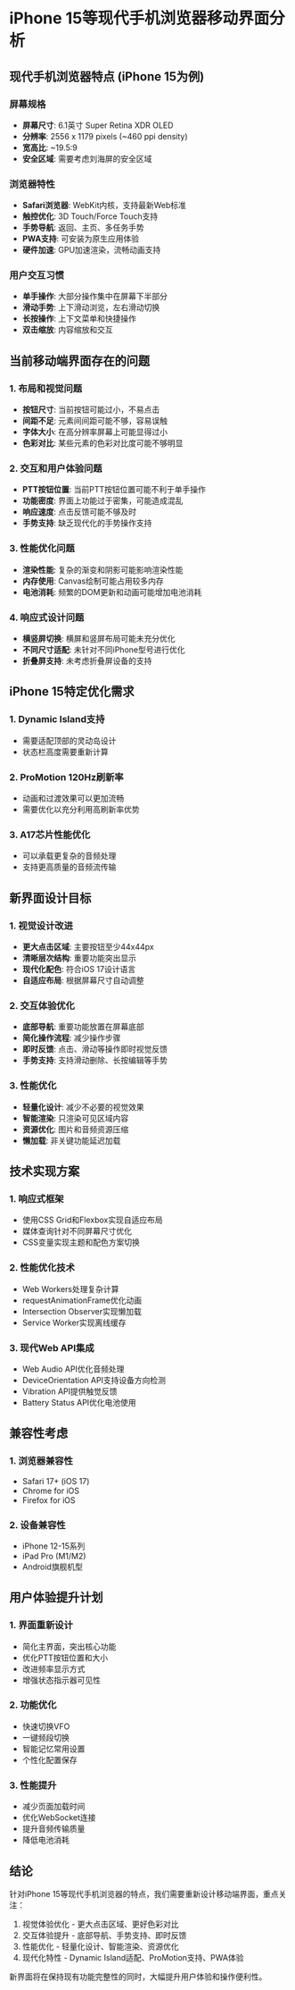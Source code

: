 # iPhone 15等现代手机浏览器移动界面分析

## 现代手机浏览器特点 (iPhone 15为例)

### 屏幕规格
- **屏幕尺寸**: 6.1英寸 Super Retina XDR OLED
- **分辨率**: 2556 x 1179 pixels (~460 ppi density)
- **宽高比**: ~19.5:9
- **安全区域**: 需要考虑刘海屏的安全区域

### 浏览器特性
- **Safari浏览器**: WebKit内核，支持最新Web标准
- **触控优化**: 3D Touch/Force Touch支持
- **手势导航**: 返回、主页、多任务手势
- **PWA支持**: 可安装为原生应用体验
- **硬件加速**: GPU加速渲染，流畅动画支持

### 用户交互习惯
- **单手操作**: 大部分操作集中在屏幕下半部分
- **滑动手势**: 上下滑动浏览，左右滑动切换
- **长按操作**: 上下文菜单和快捷操作
- **双击缩放**: 内容缩放和交互

## 当前移动端界面存在的问题

### 1. 布局和视觉问题
- **按钮尺寸**: 当前按钮可能过小，不易点击
- **间距不足**: 元素间间距可能不够，容易误触
- **字体大小**: 在高分辨率屏幕上可能显得过小
- **色彩对比**: 某些元素的色彩对比度可能不够明显

### 2. 交互和用户体验问题
- **PTT按钮位置**: 当前PTT按钮位置可能不利于单手操作
- **功能密度**: 界面上功能过于密集，可能造成混乱
- **响应速度**: 点击反馈可能不够及时
- **手势支持**: 缺乏现代化的手势操作支持

### 3. 性能优化问题
- **渲染性能**: 复杂的渐变和阴影可能影响渲染性能
- **内存使用**: Canvas绘制可能占用较多内存
- **电池消耗**: 频繁的DOM更新和动画可能增加电池消耗

### 4. 响应式设计问题
- **横竖屏切换**: 横屏和竖屏布局可能未充分优化
- **不同尺寸适配**: 未针对不同iPhone型号进行优化
- **折叠屏支持**: 未考虑折叠屏设备的支持

## iPhone 15特定优化需求

### 1. Dynamic Island支持
- 需要适配顶部的灵动岛设计
- 状态栏高度需要重新计算

### 2. ProMotion 120Hz刷新率
- 动画和过渡效果可以更加流畅
- 需要优化以充分利用高刷新率优势

### 3. A17芯片性能优化
- 可以承载更复杂的音频处理
- 支持更高质量的音频流传输

## 新界面设计目标

### 1. 视觉设计改进
- **更大点击区域**: 主要按钮至少44x44px
- **清晰层次结构**: 重要功能突出显示
- **现代化配色**: 符合iOS 17设计语言
- **自适应布局**: 根据屏幕尺寸自动调整

### 2. 交互体验优化
- **底部导航**: 重要功能放置在屏幕底部
- **简化操作流程**: 减少操作步骤
- **即时反馈**: 点击、滑动等操作即时视觉反馈
- **手势支持**: 支持滑动删除、长按编辑等手势

### 3. 性能优化
- **轻量化设计**: 减少不必要的视觉效果
- **智能渲染**: 只渲染可见区域内容
- **资源优化**: 图片和音频资源压缩
- **懒加载**: 非关键功能延迟加载

## 技术实现方案

### 1. 响应式框架
- 使用CSS Grid和Flexbox实现自适应布局
- 媒体查询针对不同屏幕尺寸优化
- CSS变量实现主题和配色方案切换

### 2. 性能优化技术
- Web Workers处理复杂计算
- requestAnimationFrame优化动画
- Intersection Observer实现懒加载
- Service Worker实现离线缓存

### 3. 现代Web API集成
- Web Audio API优化音频处理
- DeviceOrientation API支持设备方向检测
- Vibration API提供触觉反馈
- Battery Status API优化电池使用

## 兼容性考虑

### 1. 浏览器兼容性
- Safari 17+ (iOS 17)
- Chrome for iOS
- Firefox for iOS

### 2. 设备兼容性
- iPhone 12-15系列
- iPad Pro (M1/M2)
- Android旗舰机型

## 用户体验提升计划

### 1. 界面重新设计
- 简化主界面，突出核心功能
- 优化PTT按钮位置和大小
- 改进频率显示方式
- 增强状态指示器可见性

### 2. 功能优化
- 快速切换VFO
- 一键频段切换
- 智能记忆常用设置
- 个性化配置保存

### 3. 性能提升
- 减少页面加载时间
- 优化WebSocket连接
- 提升音频传输质量
- 降低电池消耗

## 结论

针对iPhone 15等现代手机浏览器的特点，我们需要重新设计移动端界面，重点关注：
1. 视觉体验优化 - 更大点击区域、更好色彩对比
2. 交互体验提升 - 底部导航、手势支持、即时反馈
3. 性能优化 - 轻量化设计、智能渲染、资源优化
4. 现代化特性 - Dynamic Island适配、ProMotion支持、PWA体验

新界面将在保持现有功能完整性的同时，大幅提升用户体验和操作便利性。